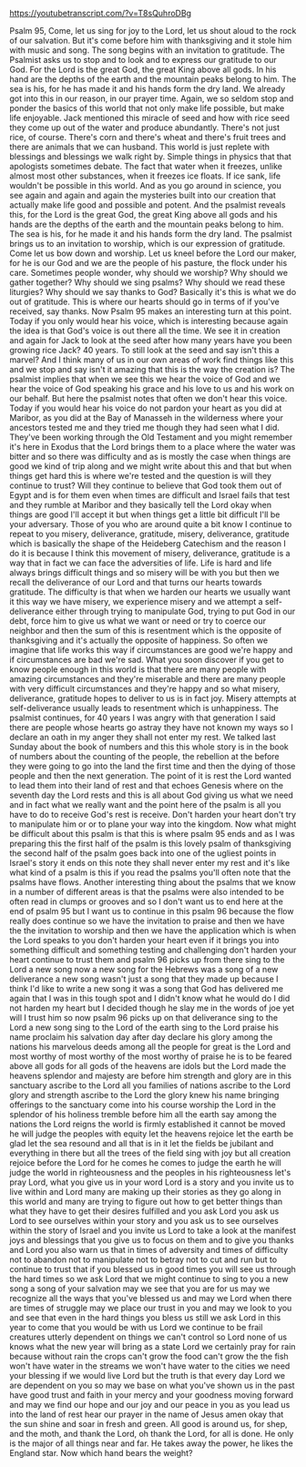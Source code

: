 https://youtubetranscript.com/?v=T8sQuhroDBg

 Psalm 95, Come, let us sing for joy to the Lord, let us shout aloud to the rock of our salvation. But it's come before him with thanksgiving and it stole him with music and song. The song begins with an invitation to gratitude. The Psalmist asks us to stop and to look and to express our gratitude to our God. For the Lord is the great God, the great King above all gods. In his hand are the depths of the earth and the mountain peaks belong to him. The sea is his, for he has made it and his hands form the dry land. We already got into this in our reason, in our prayer time. Again, we so seldom stop and ponder the basics of this world that not only make life possible, but make life enjoyable. Jack mentioned this miracle of seed and how with rice seed they come up out of the water and produce abundantly. There's not just rice, of course. There's corn and there's wheat and there's fruit trees and there are animals that we can husband. This world is just replete with blessings and blessings we walk right by. Simple things in physics that that apologists sometimes debate. The fact that water when it freezes, unlike almost most other substances, when it freezes ice floats. If ice sank, life wouldn't be possible in this world. And as you go around in science, you see again and again and again the mysteries built into our creation that actually make life good and possible and potent. And the psalmist reveals this, for the Lord is the great God, the great King above all gods and his hands are the depths of the earth and the mountain peaks belong to him. The sea is his, for he made it and his hands form the dry land. The psalmist brings us to an invitation to worship, which is our expression of gratitude. Come let us bow down and worship. Let us kneel before the Lord our maker, for he is our God and we are the people of his pasture, the flock under his care. Sometimes people wonder, why should we worship? Why should we gather together? Why should we sing psalms? Why should we read these liturgies? Why should we say thanks to God? Basically it's this is what we do out of gratitude. This is where our hearts should go in terms of if you've received, say thanks. Now Psalm 95 makes an interesting turn at this point. Today if you only would hear his voice, which is interesting because again the idea is that God's voice is out there all the time. We see it in creation and again for Jack to look at the seed after how many years have you been growing rice Jack? 40 years. To still look at the seed and say isn't this a marvel? And I think many of us in our own areas of work find things like this and we stop and say isn't it amazing that this is the way the creation is? The psalmist implies that when we see this we hear the voice of God and we hear the voice of God speaking his grace and his love to us and his work on our behalf. But here the psalmist notes that often we don't hear this voice. Today if you would hear his voice do not pardon your heart as you did at Maribor, as you did at the Bay of Manasseh in the wilderness where your ancestors tested me and they tried me though they had seen what I did. They've been working through the Old Testament and you might remember it's here in Exodus that the Lord brings them to a place where the water was bitter and so there was difficulty and as is mostly the case when things are good we kind of trip along and we might write about this and that but when things get hard this is where we're tested and the question is will they continue to trust? Will they continue to believe that God took them out of Egypt and is for them even when times are difficult and Israel fails that test and they rumble at Maribor and they basically tell the Lord okay when things are good I'll accept it but when things get a little bit difficult I'll be your adversary. Those of you who are around quite a bit know I continue to repeat to you misery, deliverance, gratitude, misery, deliverance, gratitude which is basically the shape of the Heideberg Catechism and the reason I do it is because I think this movement of misery, deliverance, gratitude is a way that in fact we can face the adversities of life. Life is hard and life always brings difficult things and so misery will be with you but then we recall the deliverance of our Lord and that turns our hearts towards gratitude. The difficulty is that when we harden our hearts we usually want it this way we have misery, we experience misery and we attempt a self-deliverance either through trying to manipulate God, trying to put God in our debt, force him to give us what we want or need or try to coerce our neighbor and then the sum of this is resentment which is the opposite of thanksgiving and it's actually the opposite of happiness. So often we imagine that life works this way if circumstances are good we're happy and if circumstances are bad we're sad. What you soon discover if you get to know people enough in this world is that there are many people with amazing circumstances and they're miserable and there are many people with very difficult circumstances and they're happy and so what misery, deliverance, gratitude hopes to deliver to us is in fact joy. Misery attempts at self-deliverance usually leads to resentment which is unhappiness. The psalmist continues, for 40 years I was angry with that generation I said there are people whose hearts go astray they have not known my ways so I declare an oath in my anger they shall not enter my rest. We talked last Sunday about the book of numbers and this this whole story is in the book of numbers about the counting of the people, the rebellion at the before they were going to go into the land the first time and then the dying of those people and then the next generation. The point of it is rest the Lord wanted to lead them into their land of rest and that echoes Genesis where on the seventh day the Lord rests and this is all about God giving us what we need and in fact what we really want and the point here of the psalm is all you have to do to receive God's rest is receive. Don't harden your heart don't try to manipulate him or or to plane your way into the kingdom. Now what might be difficult about this psalm is that this is where psalm 95 ends and as I was preparing this the first half of the psalm is this lovely psalm of thanksgiving the second half of the psalm goes back into one of the ugliest points in Israel's story it ends on this note they shall never enter my rest and it's like what kind of a psalm is this if you read the psalms you'll often note that the psalms have flows. Another interesting thing about the psalms that we know in a number of different areas is that the psalms were also intended to be often read in clumps or grooves and so I don't want us to end here at the end of psalm 95 but I want us to continue in this psalm 96 because the flow really does continue so we have the invitation to praise and then we have the the invitation to worship and then we have the application which is when the Lord speaks to you don't harden your heart even if it brings you into something difficult and something testing and challenging don't harden your heart continue to trust them and psalm 96 picks up from there sing to the Lord a new song now a new song for the Hebrews was a song of a new deliverance a new song wasn't just a song that they made up because I think I'd like to write a new song it was a song that God has delivered me again that I was in this tough spot and I didn't know what he would do I did not harden my heart but I decided though he slay me in the words of joe yet will I trust him so now psalm 96 picks up on that deliverance sing to the Lord a new song sing to the Lord of the earth sing to the Lord praise his name proclaim his salvation day after day declare his glory among the nations his marvelous deeds among all the people for great is the Lord and most worthy of most worthy of the most worthy of praise he is to be feared above all gods for all gods of the heavens are idols but the Lord made the heavens splendor and majesty are before him strength and glory are in this sanctuary ascribe to the Lord all you families of nations ascribe to the Lord glory and strength ascribe to the Lord the glory knew his name bringing offerings to the sanctuary come into his course worship the Lord in the splendor of his holiness tremble before him all the earth say among the nations the Lord reigns the world is firmly established it cannot be moved he will judge the peoples with equity let the heavens rejoice let the earth be glad let the sea resound and all that is in it let the fields be jubilant and everything in there but all the trees of the field sing with joy but all creation rejoice before the Lord for he comes he comes to judge the earth he will judge the world in righteousness and the peoples in his righteousness let's pray Lord, what you give us in your word Lord is a story and you invite us to live within and Lord many are making up their stories as they go along in this world and many are trying to figure out how to get better things than what they have to get their desires fulfilled and you ask Lord you ask us Lord to see ourselves within your story and you ask us to see ourselves within the story of Israel and you invite us Lord to take a look at the manifest joys and blessings that you give us to focus on them and to give you thanks and Lord you also warn us that in times of adversity and times of difficulty not to abandon not to manipulate not to betray not to cut and run but to continue to trust that if you blessed us in good times you will see us through the hard times so we ask Lord that we might continue to sing to you a new song a song of your salvation may we see that you are for us may we recognize all the ways that you've blessed us and may we Lord when there are times of struggle may we place our trust in you and may we look to you and see that even in the hard things you bless us still we ask Lord in this year to come that you would be with us Lord we continue to be frail creatures utterly dependent on things we can't control so Lord none of us knows what the new year will bring as a state Lord we certainly pray for rain because without rain the crops can't grow the food can't grow the the fish won't have water in the streams we won't have water to the cities we need your blessing if we would live Lord but the truth is that every day Lord we are dependent on you so may we base on what you've shown us in the past have good trust and faith in your mercy and your goodness moving forward and may we find our hope and our joy and our peace in you as you lead us into the land of rest hear our prayer in the name of Jesus amen okay that the sun shine and soar in fresh and green. All good is around us, for shep, and the moth, and thank the Lord, oh thank the Lord, for all is done. He only is the major of all things near and far. He takes away the power, he likes the England star. Now which hand bears the weight?